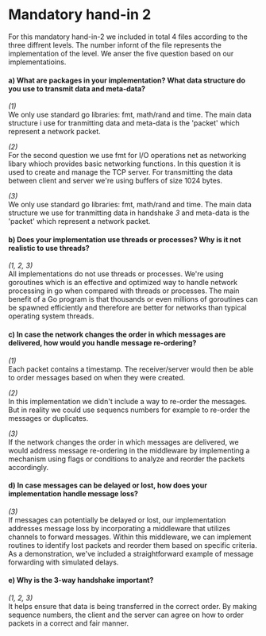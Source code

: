 # Mandatory hand-in 2

For this mandatory hand-in-2 we included in total 4 files according to the three diffrent levels. The number infornt of the file represents the implementation of the level. We anser the five question based on our implementatioins.

#### a) What are packages in your implementation? What data structure do you use to transmit data and meta-data?

*(1)* <br>
We only use standard go libraries: fmt, math/rand and time. The main data structure i use for tranmitting data and meta-data is the 'packet' which represent a network packet.

*(2)* <br>
For the second question we use fmt for I/O operations net as networking libary whioch provides basic networking functions. In this question it is used to create and manage the TCP server. For transmitting the data between client and server we're using buffers of size 1024 bytes.

*(3)* <br>
We only use standard go libraries: fmt, math/rand and time.
The main data structure we use for tranmitting data in handshake *3* and meta-data is
the 'packet' which represent a network packet.


#### b) Does your implementation use threads or processes? Why is it not realistic to use threads?

*(1, 2, 3)* <br>
All implementations do not use threads or processes. We're using goroutines which is an effective and optimized way to handle network processing in go when compared with threads or processes. The main benefit of a Go program is that thousands or even millions of goroutines can be spawned efficiently and therefore are better for networks than typical operating system threads.

#### c) In case the network changes the order in which messages are delivered, how would you handle message re-ordering?

*(1)* <br>
Each packet contains a timestamp. The receiver/server would then be able to order messages 
based on when they were created.

*(2)* <br>
In this implementation we didn't include a way to re-order the messages. But in reality we could use sequencs numbers for example to re-order the messages or duplicates.

*(3)* <br>
If the network changes the order in which messages are delivered, we would address message re-ordering in the middleware by implementing a mechanism using flags or conditions to analyze and reorder the packets accordingly.

#### d) In case messages can be delayed or lost, how does your implementation handle message loss?

*(3)* <br>
If messages can potentially be delayed or lost, our implementation addresses message loss by incorporating a middleware that utilizes channels to forward messages. Within this middleware, we can implement routines to identify lost packets and reorder them based on specific criteria. As a demonstration, we've included a straightforward example of message forwarding with simulated delays.

#### e) Why is the 3-way handshake important?

*(1, 2, 3)* <br>
It helps ensure that data is being transferred in the correct order. By making sequence numbers, the client and the server can agree on how to order packets in a correct and fair manner.
